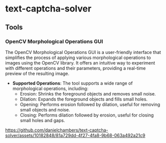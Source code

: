 # text-captcha-solver


## Tools
### OpenCV Morphological Operations GUI

The OpenCV Morphological Operations GUI is a user-friendly interface that simplifies the process of applying various morphological operations to images using the OpenCV library. It offers an intuitive way to experiment with different operations and their parameters, providing a real-time preview of the resulting image. 

- **Supported Operations**: The tool supports a wide range of morphological operations, including:
  - Erosion: Shrinks the foreground objects and removes small noise.
  - Dilation: Expands the foreground objects and fills small holes.
  - Opening: Performs erosion followed by dilation, useful for removing small objects and noise.
  - Closing: Performs dilation followed by erosion, useful for closing small holes and gaps.

https://github.com/danielchambers/text-captcha-solver/assets/10182848/81a729dd-4f27-4fa8-9b68-063a492a21c9
